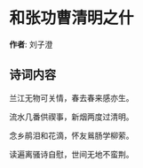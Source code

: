 # 和张功曹清明之什

**作者**: 刘子澄

## 诗词内容

兰江无物可关情，春去春来感亦生。

流水几番供禊事，新烟两度过清明。

念乡鹃泪和花滴，怀友鶑肠学柳萦。

读遍离骚诗自慰，世间无地不蛮荆。


